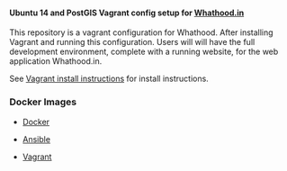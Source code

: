 #### Ubuntu 14 and PostGIS Vagrant config setup for [Whathood.in](https://github.com/jimRsmiley/whathood)

This repository is a vagrant configuration for Whathood. After installing Vagrant and running this configuration. Users will will have the full development environment, complete with a running website, for the web application Whathood.in.

See [Vagrant install instructions](VAGRANT_INSTALL_README.md) for install instructions.

### Docker Images

* [Docker](docker/README.md)

* [Ansible](ansible/README.md)

* [Vagrant](docs/VAGRANT_README.md)

